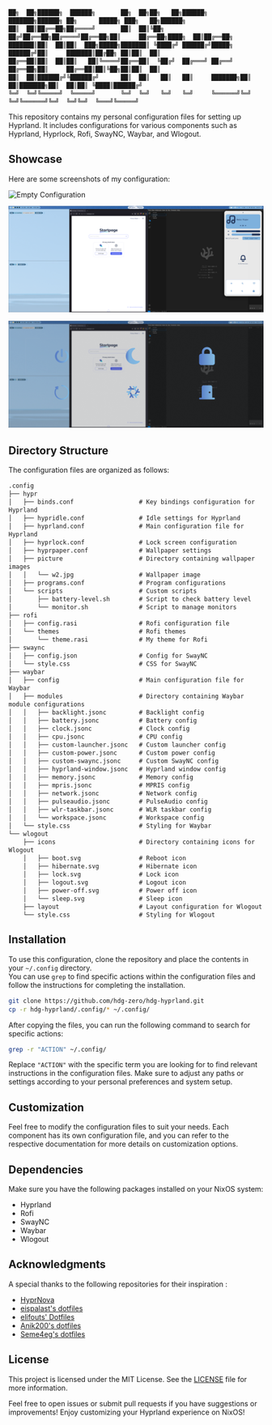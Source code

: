 ```
██╗  ██╗██████╗  ██████╗       ██╗  ██╗██╗   ██╗██████╗ ███████╗██████╗ ██╗      █████╗ ███╗   ██╗██████╗ 
██║  ██║██╔══██╗██╔════╝       ██║  ██║╚██╗ ██╔╝██╔══██╗██╔════╝██╔══██╗██║     ██╔══██╗████╗  ██║██╔══██╗
███████║██║  ██║██║  ███╗█████╗███████║ ╚████╔╝ ██████╔╝█████╗  ██████╔╝██║     ███████║██╔██╗ ██║██║  ██║
██╔══██║██║  ██║██║   ██║╚════╝██╔══██║  ╚██╔╝  ██╔═══╝ ██╔══╝  ██╔══██╗██║     ██╔══██║██║╚██╗██║██║  ██║
██║  ██║██████╔╝╚██████╔╝      ██║  ██║   ██║   ██║     ███████╗██║  ██║███████╗██║  ██║██║ ╚████║██████╔╝
╚═╝  ╚═╝╚═════╝  ╚═════╝       ╚═╝  ╚═╝   ╚═╝   ╚═╝     ╚══════╝╚═╝  ╚═╝╚══════╝╚═╝  ╚═╝╚═╝  ╚═══╝╚═════╝                                                                                
```
This repository contains my personal configuration files for setting up Hyprland. It includes configurations for various components such as Hyprland, Hyprlock, Rofi, SwayNC, Waybar, and Wlogout.

## Showcase

Here are some screenshots of my configuration:

![Empty Configuration](/media/empty.png)

![Full Configuration](/media/full.png)

![Logout Screen](/media/wlogout.png)

## Directory Structure

The configuration files are organized as follows:

```
.config
├── hypr
│   ├── binds.conf                  # Key bindings configuration for Hyprland
│   ├── hypridle.conf               # Idle settings for Hyprland
│   ├── hyprland.conf               # Main configuration file for Hyprland
│   ├── hyprlock.conf               # Lock screen configuration
│   ├── hyprpaper.conf              # Wallpaper settings
│   ├── picture                     # Directory containing wallpaper images
│   │   └── w2.jpg                  # Wallpaper image
│   ├── programs.conf               # Program configurations
│   └── scripts                     # Custom scripts
│       ├── battery-level.sh        # Script to check battery level
│       └── monitor.sh              # Script to manage monitors
├── rofi
│   ├── config.rasi                 # Rofi configuration file
│   └── themes                      # Rofi themes
│       └── theme.rasi              # My theme for Rofi
├── swaync
│   ├── config.json                 # Config for SwayNC
│   └── style.css                   # CSS for SwayNC
├── waybar
│   ├── config                      # Main configuration file for Waybar
│   ├── modules                     # Directory containing Waybar module configurations
│   │   ├── backlight.jsonc         # Backlight config
│   │   ├── battery.jsonc           # Battery config
│   │   ├── clock.jsonc             # Clock config
│   │   ├── cpu.jsonc               # CPU config
│   │   ├── custom-launcher.jsonc   # Custom launcher config
│   │   ├── custom-power.jsonc      # Custom power config
│   │   ├── custom-swaync.jsonc     # Custom SwayNC config
│   │   ├── hyprland-window.jsonc   # Hyprland window config
│   │   ├── memory.jsonc            # Memory config
│   │   ├── mpris.jsonc             # MPRIS config
│   │   ├── network.jsonc           # Network config
│   │   ├── pulseaudio.jsonc        # PulseAudio config
│   │   ├── wlr-taskbar.jsonc       # WLR taskbar config
│   │   └── workspace.jsonc         # Workspace config
│   └── style.css                   # Styling for Waybar
└── wlogout
    ├── icons                       # Directory containing icons for Wlogout
    │   ├── boot.svg                # Reboot icon
    │   ├── hibernate.svg           # Hibernate icon
    │   ├── lock.svg                # Lock icon
    │   ├── logout.svg              # Logout icon
    │   ├── power-off.svg           # Power off icon
    │   └── sleep.svg               # Sleep icon
    ├── layout                      # Layout configuration for Wlogout
    └── style.css                   # Styling for Wlogout
```

## Installation

To use this configuration, clone the repository and place the contents in your `~/.config` directory.  
You can use `grep` to find specific actions within the configuration files and follow the instructions for completing the installation. 

```bash
git clone https://github.com/hdg-zero/hdg-hyprland.git
cp -r hdg-hyprland/.config/* ~/.config/
```

After copying the files, you can run the following command to search for specific actions:

```bash
grep -r "ACTION" ~/.config/
```

Replace `"ACTION"` with the specific term you are looking for to find relevant instructions in the configuration files. Make sure to adjust any paths or settings according to your personal preferences and system setup.

## Customization

Feel free to modify the configuration files to suit your needs. Each component has its own configuration file, and you can refer to the respective documentation for more details on customization options.

## Dependencies

Make sure you have the following packages installed on your NixOS system:

- Hyprland
- Rofi
- SwayNC
- Waybar
- Wlogout

## Acknowledgments

A special thanks to the following repositories for their inspiration :

- [HyprNova](https://github.com/zDyanTB/HyprNova)
- [eispalast's dotfiles](https://github.com/eispalast/dotfiles)
- [elifouts' Dotfiles](https://github.com/elifouts/Dotfiles)
- [Anik200's dotfiles](https://github.com/Anik200/dotfiles)
- [Seme4eg's dotfiles](https://github.com/Seme4eg/dotfiles)

## License

This project is licensed under the MIT License. See the [LICENSE](LICENSE) file for more information.

Feel free to open issues or submit pull requests if you have suggestions or improvements! Enjoy customizing your Hyprland experience on NixOS!